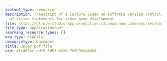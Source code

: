 ```yaml
---
content_type: resource
description: Transcript of a lecture video on software version control and the importance
  of vision statements for video game development.
file: https://ol-ocw-studio-app-production.s3.amazonaws.com/courses/cms-611j-creating-video-games-fall-2014/4fe409ecedf93d5362d07b079b3ab0b8_2pfdTSZ-GUM.pdf
file_type: application/pdf
learning_resource_types: []
ocw_type: OCWFile
resourcetype: Document
title: 3play pdf file
uid: 4fe409ec-edf9-3d53-62d0-7b079b3ab0b8
---
```

